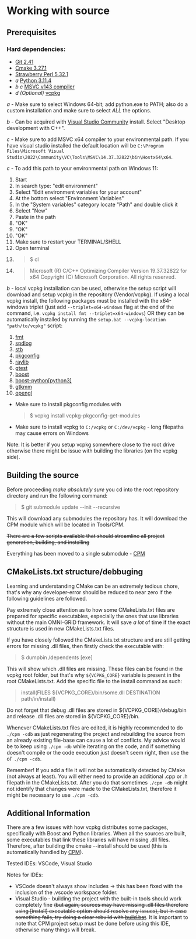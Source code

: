# Working with source

## Prerequisites

### Hard dependencies:

* [Git 2.41](https://git-scm.com/download/win)
* [Cmake 3.27.1](https://cmake.org/download/)
* [Strawberry Perl 5.32.1](https://strawberryperl.com/)
* *a* [Python 3.11.4](https://www.python.org/downloads/)
* *b* *c* [MSVC v143 compiler](https://visualstudio.microsoft.com/visual-cpp-build-tools/)
* *d* _(Optional)_ [vcpkg](https://vcpkg.io/en/getting-started)

*a* - Make sure to select Windows 64-bit; add python.exe to PATH; also do a custom installation and make sure to select *ALL* the options.

*b* - Can be acquired with [Visual Studio Community](https://visualstudio.microsoft.com/vs/community/) install. Select "Desktop development with C++".

*c* - Make sure to add MSVC x64 compiler to your environmental path. If you have visual studio installed the default location will be ``C:\Program Files\Microsoft Visual Studio\2022\Community\VC\Tools\MSVC\14.37.32822\bin\Hostx64\x64``.

*c* - To add this path to your environmental path on Windows 11:

1. Start
2. In search type: "edit environment"
3. Select "Edit environment variables for your account"
4. At the bottom select "Environment Variables"
5. In the "System variables" category locate "Path" and double click it
6. Select "New"
7. Paste in the path
8. "OK"
9. "OK"
10. "OK"
11. Make sure to restart your TERMINAL/SHELL
12. Open terminal
13. > $ cl
14. > Microsoft (R) C/C++ Optimizing Compiler Version 19.37.32822 for x64 Copyright (C) Microsoft Corporation.  All rights reserved.

*b* - local vcpkg installation can be used, otherwise the setup script will download and setup vcpkg in the repository (Vendor/vcpkg). If using a local vcpkg install, the following packages must be installed with the x64-windows triplet (just add ``--triplet=x64-windows`` flag at the end of the command, i.e. ``vcpkg install fmt --triplet=x64-windows``) OR they can be automatically installed by running the ``setup.bat --vcpkg-location "path/to/vcpkg"`` script:

1. [fmt](https://github.com/fmtlib/fmt)
2. [spdlog](https://github.com/gabime/spdlog)
3. [stb](https://github.com/nothings/stb)
4. [pkgconfig](https://github.com/pkgconf/pkgconf)
5. [raylib](https://github.com/raysan5/raylib)
6. [gtest](https://github.com/google/googletest)
7. [boost](https://github.com/boostorg/boost)
8. [boost-python[python3]](https://github.com/boostorg/python)
9. [gtkmm](https://github.com/GNOME/gtkmm)
10. [opengl](https://www.opengl.org/)

* Make sure to install pkgconfig modules with
  > $ vcpkg install vcpkg-pkgconfig-get-modules
* Make sure to install vcpkg to ``C:/vcpkg`` or ``C:/dev/vcpkg`` - long filepaths may cause errors on Windows

Note: It is better if you setup vcpkg somewhere close to the root drive otherwise there might be issue with building the libraries (on the vcpkg side).

## Building the source

Before proceeding *make absolutely sure* you cd into the root repository directory and run the following command:

> $ git submodule update --init --recursive

This will download any submodules the repository has.
It will download the CPM module which will be located in Tools/CPM.

~~There are a few scripts available that should streamline all project generation, building, and installing~~

Everything has been moved to a single submodule - [CPM](cpm.md)

## CMakeLists.txt structure/debbuging

Learning and understanding CMake can be an extremely tedious chore, that's why any developer-error should be reduced to near zero if the following guidelines are followed.

Pay extremely close attention as to how some CMakeLists.txt files are prepared for specific executables, especially the ones that use libraries without the main OMNI-GRID framework. It will save *a lot* of time if the exact structure is used in new CMakeLists.txt files.

If you have closely followed the CMakeLists.txt structure and are still getting errors for missing .dll files, then firstly check the executable with:

> $ dumpbin /dependents [exe]

This will show which .dll files are missing. These files can be found in the vcpkg root folder, but that's why ``${VCPKG_CORE}`` variable is present in the root CMakeLists.txt. Add the specific file to the install command as such:

> install(FILES ${VCPKG_CORE}/bin/some.dll DESTINATION path/in/install)

Do not forget that debug .dll files are stored in ${VCPKG_CORE}/debug/bin and release .dll files are stored in ${VCPKG_CORE}/bin.

Whenever CMakeLists.txt files are edited, it is highly recommended to do ``./cpm -cdb`` as just regenerating the project and rebuilding the source from an already existing file-base can cause a lot of conflicts. My advice would be to keep using ``./cpm -db`` while iterating on the code, and if something doesn't compile or the code execution just doesn't seem right, then use the ol' ``./cpm -cdb``.

Remember! If you add a file it will not be automatically detected by CMake (not always at least). You will either need to provide an additional .cpp or .h filepath in the CMakeLists.txt. After you do that sometimes ``./cpm -db`` might not identify that changes were made to the CMakeLists.txt, therefore it might be necessary to use ``./cpm -cdb``.

## Additional Information

There are a few issues with how vcpkg distributes some packages, specifically with Boost and Python libraries. When all the sources are built, some executables that link these libraries will have missing .dll files. Therefore, after building the cmake --install should be used (this is automatically handled by [CPM](build.md)).

Tested IDEs:
VSCode, Visual Studio

Notes for IDEs:

* VSCode doesn't always show includes -> this has been fixed with the inclusion of the .vscode workspace folder.
* Visual Studio - building the project with the built-in tools should work completely fine ~~(but again, sources may have missing .dll files therefore using [install] executable option should resolve any issues), but in case something fails, try doing a clear rebuild with [build.bat](build.md)~~. It is important to note that CPM project setup must be done before using this IDE, otherwise many things will break.
